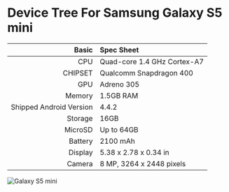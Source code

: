 Device Tree For Samsung Galaxy S5 mini
===================================== 

| Basic   | Spec Sheet                  |
| -------:|:--------------------------- |
| CPU     | Quad-core 1.4 GHz Cortex-A7 | 
| CHIPSET | Qualcomm Snapdragon 400 |
| GPU     | Adreno 305 |
| Memory  | 1.5GB RAM |
| Shipped Android Version | 4.4.2 |
| Storage | 16GB |
| MicroSD | Up to 64GB |
| Battery | 2100 mAh |
| Display | 5.38 x 2.78 x 0.34 in |
| Camera  | 8 MP, 3264 x 2448 pixels |


![Galaxy S5 mini](https://cdn.gsmarena.com/vv/newsimg/15/03/att-galaxy-s5-mini/gsmarena_001.jpg "Galaxy S5 mini")
